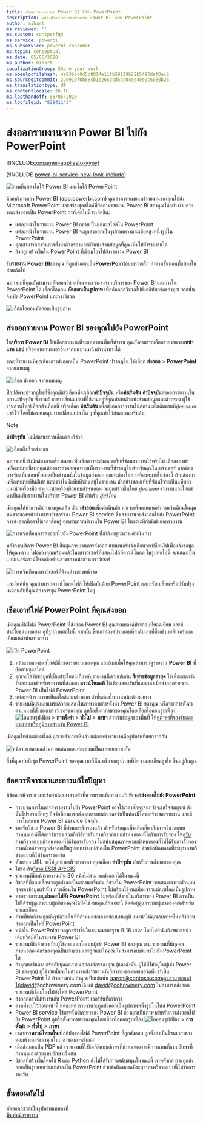 ```yaml
---
title: ส่งออกรายงานจาก Power BI ไปยัง PowerPoint
description: แสดงตัวอย่างส่งออกรายงาน Power BI ไปยัง PowerPoint
author: mihart
ms.reviewer: ''
ms.custom: contperfq4
ms.service: powerbi
ms.subservice: powerbi-consumer
ms.topic: conceptual
ms.date: 05/05/2020
ms.author: mihart
LocalizationGroup: Share your work
ms.openlocfilehash: 4a93bbc0d5d8014e11fb59129b22b5493def0ac2
ms.sourcegitcommit: 220910f0b68cb1e265ccd5ac0cee4ee9c6080b26
ms.translationtype: HT
ms.contentlocale: th-TH
ms.lasthandoff: 05/05/2020
ms.locfileid: "82841143"
---
```

# <a name="export-reports-from-power-bi-to-powerpoint"></a>ส่งออกรายงานจาก Power BI ไปยัง PowerPoint

[!INCLUDE[consumer-appliesto-yyny](../includes/consumer-appliesto-yyny.md)]

[!INCLUDE [power-bi-service-new-look-include](../includes/power-bi-service-new-look-include.md)]

![ภาพที่แสดงโลโก้ Power BI และโลโก้ PowerPoint](media/end-user-powerpoint/logos.png)

ด้วยบริการของ Power BI (app.powerbi.com) คุณสามารถเผยแพร่รายงานของคุณไปยัง Microsoft PowerPoint และสร้างชุดสไลด์ที่ยึดตามรายงาน Power BI ของคุณได้อย่างง่ายดาย ขณะส่งออกเป็น PowerPoint กรณีต่อไปนี้จะเกิดขึ้น:

* แต่ละหน้าในรายงาน Power BI กลายเป็นแต่ละสไลด์ใน PowerPoint
* แต่ละหน้าในรายงาน Power BI จะถูกส่งออกเป็นรูปภาพความละเอียดสูงหนึ่งรูปใน PowerPoint
* คุณสามารถสงวนการตั้งค่าตัวกรองและตัวแบ่งส่วนข้อมูลที่คุณเพิ่มไปยังรายงานได้
* ลิงก์ถูกสร้างขึ้นใน PowerPoint ที่เชื่อมโยงไปยังรายงาน Power BI

รับ**รายงาน Power BI**ของคุณ ที่ถูกส่งออกเป็น**PowerPoint**อย่างรวดเร็ว ทำตามขั้นตอนที่แสดงในส่วนถัดไป

นอกจากนี้คุณยังสามารถคัดลอกวิชวลที่เฉพาะเจาะจงจากบริการของ Power BI และวางใน PowerPoint ได้ เลือกไอคอน **คัดลอกเป็นรูปภาพ** เพื่อคัดลอกวิชวลไปยังคลิปบอร์ดของคุณ จากนั้นจึงเปิด PowerPoint และวางวิชวล

![เลือกไอคอนคัดลอกเป็นรูปภาพ](media/end-user-powerpoint/power-bi-copy.png)

## <a name="export-your-power-bi-report-to-powerpoint"></a>ส่งออกรายงาน Power BI ของคุณไปยัง PowerPoint
ใน**บริการ Power BI** ให้เลือกรายงานที่จะแสดงบนพื้นที่ทำงาน คุณยังสามารถเลือกรายงานจาก**หน้าแรก** **แอป** หรือคอนเทนเนอร์อื่นจากบนบานหน้าต่างนำทางได้

ขณะที่รายงานที่คุณต้องการส่งออกเป็น PowerPoint ปรากฏขึ้น ให้เลือก **ส่งออก** > **PowerPoint** จากแถบเมนู

![เลือก ส่งออก จากแถบเมนู](media/end-user-powerpoint/power-bi-export.png)

ป็อปอัพจะปรากฏในที่ซึ่งคุณมีตัวเลือกที่จะเลือก**ค่าปัจจุบัน** หรือ**ค่าเริ่มต้น** **ค่าปัจจุบัน**ส่งออกรายงานในสถานะปัจจุบัน ซึ่งรวมถึงการเปลี่ยนแปลงที่ใช้งานอยู่ที่คุณทำกับตัวแบ่งส่วนข้อมูลและตัวกรอง ผู้ใช้งานส่วนใหญ่เลือกตัวเลือกนี้ หรือเลือก **ค่าเริ่มต้น** เพื่อส่งออกรายงานในสถานะดั้งเดิมตามที่*ผู้ออกแบบ*แชร์ไว้ โดยไม่ครอบคลุมการเปลี่ยนแปลงใด ๆ ที่คุณทำไว้กับสถานะเริ่มต้น

> [!NOTE]
> **ค่าปัจจุบัน** ไม่มีสถานะการเลื่อนของวิชวล

![เลือกสิ่งที่จะส่งออก](media/end-user-powerpoint/power-bi-current-values.png)
 
นอกจากนี้ ยังมีกล่องกาเครื่องหมายเพื่อเลือกว่าจะส่งออกแท็บที่ซ่อนรายงานไว้หรือไม่ เลือกช่องทำเครื่องหมายนี้หากคุณต้องการส่งออกเฉพาะแท็บรายงานที่ปรากฏขึ้นสำหรับคุณในเบราเซอร์ หากต้องการรับแท็บซ่อนทั้งหมดเป็นส่วนหนึ่งในข้อมูลส่งออก คุณจะต้องไม่ทำเครื่องหมายในช่องนี้ ถ้ากล่องกาเครื่องหมายเป็นสีเทา แสดงว่าไม่มีแท็บที่ซ่อนอยู่ในรายงาน ตัวอย่างของแท็บที่ซ่อนไว้จะเป็นแท็บคำแนะนำเครื่องมือ [คำแนะนำเครื่องมือแบบกำหนดเอง](../desktop-tooltips.md) จะถูกสร้างขึ้นโดย *ผู้ออกแบบ* รายงานและไม่แสดงเป็นแท็บรายงานในบริการ Power BI สำหรับ *ผู้บริโภค* 

เมื่อคุณได้ทำการเลือกของคุณแล้ว เลือก**ส่งออก**เพื่อดำเนินต่อ คุณจะเห็นแบนเนอร์การแจ้งเตือนในมุมบนขวาของหน้าต่างเบราว์เซอร์ของ Power BI service ซึ่ง รายงานจะส่งออกไปยัง PowerPoint การส่งออกนี้อาจใช้เวลาสักครู่ คุณสามารถทำงานใน Power BI ในขณะที่กำลังส่งออกรายงาน

![การแจ้งเตือนการส่งออกไปยัง PowerPoint ที่กำลังอยู่ระหว่างดำเนินการ](media/end-user-powerpoint/power-bi-export-progress.png)

หลังจากบริการ Power BI สิ้นสุดกระบวนการส่งออก แบนเนอร์แจ้งเตือนจะเปลี่ยนไปเพื่อแจ้งข้อมูลให้คุณทราบ ไฟล์ของคุณพร้อมแล้วในเบราว์เซอร์ที่แสดงไฟล์ที่ดาวน์โหลด ในรูปต่อไปนี้ จะแสดงเป็นแบนเนอร์ดาวน์โหลดชิดด้านล่างของหน้าต่างเบราว์เซอร์

![การแจ้งเตือนเบราว์เซอร์ที่ด้านล่างของหน้าจอ](media/end-user-powerpoint/power-bi-browsers.png)

และมีแค่นั้น คุณสามารถดาวน์โหลดไฟล์ ให้เปิดมันด้วย PowerPoint และปรับเปลี่ยนหรือปรับปรุงเหมือนกับที่คุณต้องการชุด PowerPoint ใดๆ

## <a name="check-out-your-exported-powerpoint-file"></a>เช็คเอาท์ไฟล์ PowerPoint ที่คุณส่งออก
เมื่อคุณเปิดไฟล์ PowerPoint ที่ส่งออก Power BI คุณจะพบองค์ประกอบที่ยอดเยี่ยม และมีประโยชน์บางอย่าง ดูที่รูปภาพต่อไปนี้ จากนั้นเช็คเอาท์องค์ประกอบที่ลำดับเลขที่ซึ่งอธิบายฟีเจอร์ยอดเยี่ยมเหล่านั้นบางอย่าง

![เปิด PowerPoint](media/end-user-powerpoint/power-bi-powerpoint.png)

1. หน้าแรกของชุดสไลด์มีชื่อของรายงานของคุณ และลิงก์เพื่อให้คุณสามารถดูรายงาน  **Power BI** ที่ยึดตามชุดสไลด์
2. คุณจะได้รับข้อมูลที่เป็นประโยชน์เกี่ยวกับรายงานนี้ด้วยเช่นกัน **รีเฟรชข้อมูลล่าสุด** ใช้เพื่อแสดงวันที่และเวลาสำหรับรายงานที่ส่งออก **ดาวน์โหลดที่** ใช้เพื่อแสดงวันที่และเวลาเมื่อส่งออกรายงาน Power BI เป็นไฟล์ PowerPoint
3. แต่ละหน้ารายงานเป็นสไลด์แยกต่างหาก ดังที่แสดงในบานหน้าต่างนำทาง 
4. รายงานที่คุณเผยแพร่แล้วจะแสดงในภาษาตามการตั้งค่า Power BI ของคุณ หรือจากการตั้งค่าตำแหน่งที่ตั้งของเบราว์เซอร์ของคุณ ดูหรือตั้งค่าภาษาของคุณโดยเลือกไอคอนรูปเฟือง ![ไอคอนรูปเฟือง](media/end-user-powerpoint/power-bi-settings-icon.png) > **การตั้งค่า** > **ทั่วไป** > **ภาษา** สำหรับข้อมูลของพื้นที่ ให้ดู[ภาษาที่รองรับและประเทศหรือภูมิภาคสำหรับ Power BI](../supported-languages-countries-regions.md)


เมื่อคุณไปยังแต่ละสไลด์ คุณจะสังเกตเห็นว่า แต่ละหน้ารายงานคือรูปภาพที่แยกจากกัน

![หน้าจอแสดงผลส่วนการแสดงผลแต่ละส่วนเป็นภาพแยกจากกัน](media/end-user-powerpoint/power-bi-images.png)

สิ่งที่คุณทำกับชุด PowerPoint ของคุณจากที่นั่น หรือจากรูปภาพที่มีความละเอียดสูงใด ขึ้นอยู่กับคุณ

## <a name="considerations-and-troubleshooting"></a>ข้อควรพิจารณาและการแก้ไขปัญหา
มีข้อควรพิจารณาและข้อจำกัดสองสามตัวที่ควรทราบเมื่อทำงานกับฟีเจอร์**ส่งออกไปยัง PowerPoint**


* กระบวนการในการส่งรายงานไปยัง PowerPoint อาจใช้เวลาสักครูจนกว่าจะเสร็จสมบูรณ์ ดังนั้นโปรดรอสักครู่ ปัจจัยที่สามารถส่งผลกระทบต่อเวลาจำเป็นต้องมีโครงสร้างของรายงาน และมีการโหลดบน Power BI service ปัจจุบัน
* รองรับวิชวล Power BI ที่ผ่านการรับรองแล้ว สำหรับข้อมูลเพิ่มเติมเกี่ยวกับภาพวิชวลแบบกำหนดเองที่ได้การรับรอง รวมถึงวิธีการรับภาพวิชวลแบบกำหนดเองที่ได้รับการรับรอง ให้ดู[รับภาพวิชวลแบบกำหนดเองที่ได้รับการรับรอง](../developer/power-bi-custom-visuals-certified.md) ไม่สนับสนุนภาพแบบกำหนดเองที่ไม่ได้รับการรับรอง ภาพดังกล่าวจะถูกส่งออกเป็นรูปแบบว่างเปล่าลงใน PowerPoint ด้วยข้อผิดพลาดที่ระบุว่าภาพวิชวลแบบนี้ไม่รับการรองรับ
* ตัวกรอง URL จะไม่ถูกนำมาพิจารณาหากคุณเลือก **ค่าปัจจุบัน** สำหรับการส่งออกของคุณ
* ไม่รองรับ[วิชวล ESRI ArcGIS](../visuals/power-bi-visualizations-arcgis.md)
* รายงานที่มีหน้ารายงานเกิน 30 หน้าไม่สามารถส่งออกได้ในขณะนี้
* วิชวลที่มีแถบเลื่อนจะถูกส่งออกในสถานะเริ่มต้น วิชวลใน PowerPoint จะแสดงเฉพาะส่วนบนสุดของข้อมูลเท่านั้น การเลื่อนใน PowerPoint ไม่พร้อมใช้งานเนื่องจากแต่ละสไลด์เป็นรูปภาพ 
* หากรายการเมนู**ส่งออกไปยัง PowerPoint** ไม่พร้อมใช้งานในบริการของ Power BI อาจเป็นไปได้ว่าผู้ดูแลระบบผู้เช่าของคุณได้ปิดใช้งานคุณลักษณะนี้ ติดต่อผู้ดูแลระบบผู้เช่าของคุณสำหรับรายละเอียด
* ภาพพื้นหลังจะถูกตัดรูปด้วยพื้นที่ที่กำหนดขอบเขตของแผนภูมิ แนะนำให้คุณลบภาพพื้นหลังก่อนส่งออกเป็นไฟล์ PowerPoint
* หน้าใน PowerPoint จะถูกสร้างขึ้นในขนาดมาตรฐาน 9:16 เสมอ โดยไม่คำนึงถึงขนาดหน้าเดิมหรือมิติในรายงาน Power BI
* รายงานที่มีเจ้าของเป็นผู้ใช้ภายนอกโดเมนผู้เช่า Power BI ของคุณ เช่น รายงานที่มีบุคคลภายนอกองค์กรของคุณเป็นเจ้าของ และถูกแชรให้คุณ ไม่สามารถเผยแพร่ไปยัง PowerPoint ได้
* ถ้าคุณแชร์แดชบอร์ดกับบุคคลภายนอกองค์กรของคุณ (และดังนั้น ผู้ใช้ที่ไม่อยู่ในผู้เช่า Power BI ของคุณ) ผู้ใช้รายนั้นจะไม่สามารถส่งรายงานที่เกี่ยวข้องของแดชบอร์ดที่แชร์เป็น PowerPoint ได้ ตัวอย่างเช่น ถ้าคุณเป็นเช่นนั้น aaron@contoso.comคุณสามารถแชร์ให้david@cohowinery.comได้ แต่ david@cohowinery.com ไม่สามารถส่งออกรายงานที่เชื่อมโยงไปยังไฟล์ PowerPoint
* ส่งออกอาจไม่ทำงานกับ PowerPoint เวอร์ชันที่เก่ากว่า
* ตามที่ระบุไว้ก่อนหน้านี้ แต่ละหน้ารายงานจะถูกส่งออกเป็นรูปภาพหนึ่งรูปในไฟล์ PowerPoint
* Power BI service ใช้การตั้งค่าภาษาของ Power BI ของคุณเป็นภาษาสำหรับการส่งออกไปยัง PowerPoint ดูหรือตั้งค่าภาษาของคุณโดยเลือกไอคอนรูปเฟือง ![ไอคอนรูปเฟือง](media/end-user-powerpoint/power-bi-settings-icon.png) > **การตั้งค่า** > **ทั่วไป** > **ภาษา**
* เวลาการ**ดาวน์โหลดใน**สไลด์ปกของไฟล์ PowerPoint ที่ถูกส่งออก ถูกตั้งค่าเป็นโซนเวลาของคอมพิวเตอร์ของคุณในเวลาของการส่งออก
* เมื่อส่งออกเป็น PDF แล้ว รายงานที่ใช้ธีมที่มีแบบอักษรที่กำหนดเองจะมีการแทนที่แบบอักษรที่กำหนดเองด้วยแบบอักษรเริ่มต้น
* วิชวลที่สร้างขึ้นโดยใช้ R และ Python ยังไม่ได้รับการสนับสนุนในขณะนี้ ภาพดังกล่าวจะถูกส่งออกเป็นรูปแบบว่างเปล่าลงใน PowerPoint ด้วยข้อผิดพลาดที่ระบุว่าภาพวิชวลแบบนี้ไม่รับการรองรับ



## <a name="next-steps"></a>ขั้นตอนถัดไป
[คัดลอกวิชวลเป็นรูปภาพแบบคงที่](../power-bi-visualization-copy-paste.md)    
[พิมพ์หน้ารายงาน](end-user-print.md)
